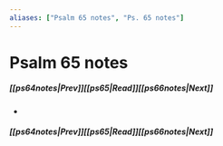 ```yaml
---
aliases: ["Psalm 65 notes", "Ps. 65 notes"]
---
```

# Psalm 65 notes
##### <span class=arrow-left></span>[[ps64notes|Prev]]<span class=navigation-separator></span>[[ps65|Read]]<span class=navigation-separator></span>[[ps66notes|Next]]<span class=arrow-right></span>
- 
##### <span class=arrow-left></span>[[ps64notes|Prev]]<span class=navigation-separator></span>[[ps65|Read]]<span class=navigation-separator></span>[[ps66notes|Next]]<span class=arrow-right></span>